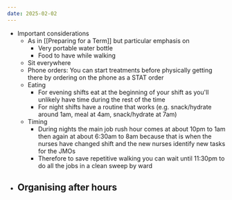 ```yaml
---
date: 2025-02-02
---
```

- Important considerations
	- As in [[Preparing for a Term]] but particular emphasis on
		- Very portable water bottle
		- Food to have while walking
	- Sit everywhere
	- Phone orders: You can start treatments before physically getting there by ordering on the phone as a STAT order
	- Eating
		- For evening shifts eat at the beginning of your shift as you'll unlikely have time during the rest of the time
		- For night shifts have a routine that works (e.g. snack/hydrate around 1am, meal at 4am, snack/hydrate at 7am)
	- Timing
		- During nights the main job rush hour comes at about 10pm to 1am then again at about 6:30am to 8am because that is when the nurses have changed shift and the new nurses identify new tasks for the JMOs
		- Therefore to save repetitive walking you can wait until 11:30pm to do all the jobs in a clean sweep by ward
- Organising after hours
	- 